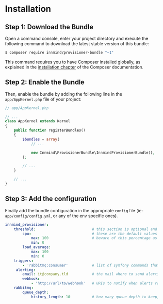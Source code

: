 # Installation

## Step 1: Download the Bundle

Open a command console, enter your project directory and execute the following command to download the latest stable version of this bundle:

```bash
$ composer require innmind/provisioner-bundle "~1"
```

This command requires you to have Composer installed globally, as explained in the [installation chapter](https://getcomposer.org/doc/00-intro.md)
of the Composer documentation.

## Step 2: Enable the Bundle

Then, enable the bundle by adding the following line in the `app/AppKernel.php` file of your project:

```php
// app/AppKernel.php

// ...
class AppKernel extends Kernel
{
    public function registerBundles()
    {
        $bundles = array(
            // ...

            new Innmind\ProvisionerBundle\InnmindProvisionerBundle(),
        );

        // ...
    }

    // ...
}
```

## Step 3: Add the configuration

Finally add the bundle configuration in the appropriate `config` file (ie: `app/config/config.yml`, or any of the env specific ones).

```yaml
innmind_provisioner:
    threshold:                          # this section is optional and by default only use cpu ones
        cpu:                            # these are the default values
            max: 100                    # beware of this percentage as it can be higher than 100 on servers with multiple cores
            min: 0
        load_average:
            max: 100
            min: 0
    triggers:
        - 'rabbitmq:consumer'           # list of symfony commands that triggers the provisioner when one of them finishes
     alerting:
        email: it@company.tld           # the mail where to send alerts (optional)
        webhook:
            - 'http://url/to/webhook'   # URIs to notify when alerts raised (optional)
    rabbitmq:
        queue_depth:
            history_length: 10          # how many queue depth to keep, higher will improve prediction on the number of consumers to run; too high will slow down a bit the provisionning process. history is kept in files in symfony cache directory
```
